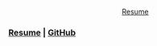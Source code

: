 <p align = "center">
  <a href=https://docs.google.com/gview?url=https://github.com/MatthewMacalalad/MatthewMacalalad/raw/master/ResumeUpdated.docx.pdf> Resume </a>
  
### [Resume](https://github.com/MatthewMacalalad/MatthewMacalalad/blob/master/ResumeUpdated.docx.pdf) | [GitHub](https://github.com/MatthewMacalalad/MatthewMacalalad/)

</p>
